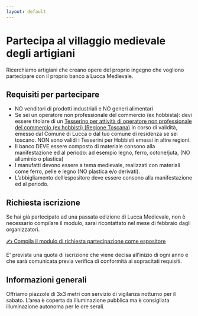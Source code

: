 ```yaml
---
layout: default
---
```


# Partecipa al villaggio medievale degli artigiani

Ricerchiamo artigiani che creano opere del proprio ingegno che vogliono partecipare con il proprio banco a Lucca Medievale.

## Requisiti per partecipare

* NO venditori di prodotti industriali e NO generi alimentari
* Se sei un operatore non professionale del commercio (ex hobbista): devi essere titolare di un [Tesserino per attività di operatore non professionale del commercio (ex hobbisti) (Regione Toscana)](https://www.comune.lucca.it/progetti/hobbisti-e-non-professionisti-nuove-regole-definite-dalla-regione-toscana/) in corso di validità, emesso dal Comune di Lucca o dal tuo comune di residenza se sei toscano. NON sono validi i Tesserini per Hobbisti emessi in altre regioni.
* Il banco DEVE essere composto di materiale consono alla manifestazione ed al periodo: ad esempio legno, ferro, cotone/juta, (NO alluminio o plastica)
* I manufatti devono essere a tema medievale, realizzati con materiali come ferro, pelle e legno (NO plastica e/o derivati).
* L’abbigliamento dell’espositore deve essere consono alla manifestazione ed al periodo.

## Richiesta iscrizione

Se hai già partecipato ad una passata edizione di Lucca Medievale, non è necessario compilare il modulo, sarai ricontattato nel mese di febbraio dagli
organizzatori.

[✍️ Compila il modulo di richiesta partecipazione come espositore](https://docs.google.com/forms/d/e/1FAIpQLSekA-gAjpFNArQz9EbZujL9SdEOghzfo4QN4H7Jxq_mAeGUCg/viewform?usp=sf_link)

E' prevista una quota di iscrizione che viene decisa all'inizio di ogni anno e che sarà comunicata previa verifica di conformità ai sopracitati requisiti.

## Informazioni generali

Offriamo piazzole di 3x3 metri con servizio di vigilanza notturno per il sabato. L’area è coperta da illuminazione pubblica ma è consigliata illuminazione
autonoma per le ore serali.
